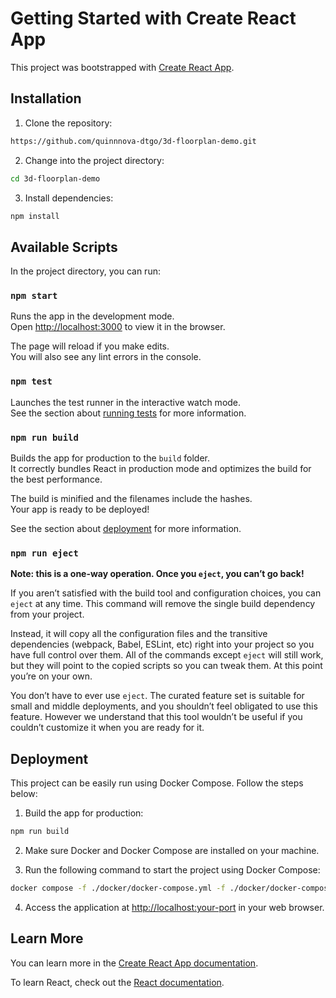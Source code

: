 # Getting Started with Create React App

This project was bootstrapped with [Create React App](https://github.com/facebook/create-react-app).

## Installation

1. Clone the repository:

```bash
https://github.com/quinnnova-dtgo/3d-floorplan-demo.git
```

2. Change into the project directory:

```bash
cd 3d-floorplan-demo
```

3. Install dependencies:

```bash
npm install
```

## Available Scripts

In the project directory, you can run:

### `npm start`

Runs the app in the development mode.\
Open [http://localhost:3000](http://localhost:3000) to view it in the browser.

The page will reload if you make edits.\
You will also see any lint errors in the console.

### `npm test`

Launches the test runner in the interactive watch mode.\
See the section about [running tests](https://facebook.github.io/create-react-app/docs/running-tests) for more information.

### `npm run build`

Builds the app for production to the `build` folder.\
It correctly bundles React in production mode and optimizes the build for the best performance.

The build is minified and the filenames include the hashes.\
Your app is ready to be deployed!

See the section about [deployment](https://facebook.github.io/create-react-app/docs/deployment) for more information.

### `npm run eject`

**Note: this is a one-way operation. Once you `eject`, you can’t go back!**

If you aren’t satisfied with the build tool and configuration choices, you can `eject` at any time. This command will remove the single build dependency from your project.

Instead, it will copy all the configuration files and the transitive dependencies (webpack, Babel, ESLint, etc) right into your project so you have full control over them. All of the commands except `eject` will still work, but they will point to the copied scripts so you can tweak them. At this point you’re on your own.

You don’t have to ever use `eject`. The curated feature set is suitable for small and middle deployments, and you shouldn’t feel obligated to use this feature. However we understand that this tool wouldn’t be useful if you couldn’t customize it when you are ready for it.

## Deployment

This project can be easily run using Docker Compose. Follow the steps below:

1. Build the app for production:

```bash
npm run build
```

2. Make sure Docker and Docker Compose are installed on your machine.

3. Run the following command to start the project using Docker Compose:

```bash
docker compose -f ./docker/docker-compose.yml -f ./docker/docker-compose.prod.yml up -d
```

4. Access the application at [http://localhost:your-port](http://localhost:your-port) in your web browser.

## Learn More

You can learn more in the [Create React App documentation](https://facebook.github.io/create-react-app/docs/getting-started).

To learn React, check out the [React documentation](https://reactjs.org/).
